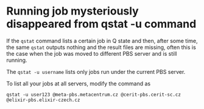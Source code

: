 # Running job mysteriously disappeared from qstat -u command

If the `qstat` command lists a certain job in Q state and then, after some time, the same `qstat` outputs nothing and the result files are missing, often this is the case when the job was moved to different PBS server and is still running. 

The `qstat -u username` lists only jobs run under the current PBS server. 

To list all your jobs at all servers, modify the command as

    qstat -u user123 @meta-pbs.metacentrum.cz @cerit-pbs.cerit-sc.cz @elixir-pbs.elixir-czech.cz

